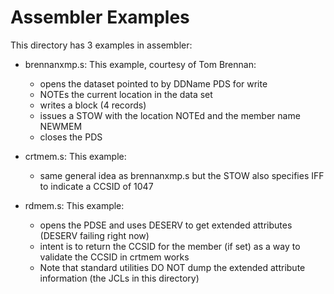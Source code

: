 # Assembler Examples

This directory has 3 examples in assembler:
- brennanxmp.s: This example, courtesy of Tom Brennan:
  - opens the dataset pointed to by DDName PDS for write
  - NOTEs the current location in the data set
  - writes a block (4 records)
  - issues a STOW with the location NOTEd and the member name NEWMEM
  - closes the PDS

- crtmem.s: This example:
  - same general idea as brennanxmp.s but the STOW also specifies IFF to indicate a CCSID of 1047

- rdmem.s: This example:
  - opens the PDSE and uses DESERV to get extended attributes (DESERV failing right now)
  - intent is to return the CCSID for the member (if set) as a way to validate the CCSID in crtmem works
  - Note that standard utilities DO NOT dump the extended attribute information (the JCLs in this directory)

